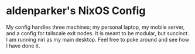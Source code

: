 # aldenparker's NixOS Config

My config handles three machines; my personal laptop, my mobile server, and a config for tailscale exit nodes. It is meant to be modular, but succinct. I am running niri as my main desktop. Feel free to poke around and see how I have done it.
